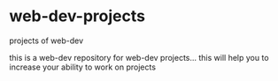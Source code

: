# web-dev-projects
projects of web-dev

this is a web-dev repository 
for web-dev projects...
this will help you to increase 
your ability to work on projects
